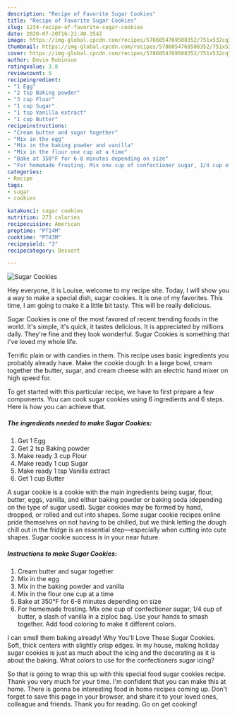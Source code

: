 ```yaml
---
description: "Recipe of Favorite Sugar Cookies"
title: "Recipe of Favorite Sugar Cookies"
slug: 1234-recipe-of-favorite-sugar-cookies
date: 2020-07-20T16:21:40.354Z
image: https://img-global.cpcdn.com/recipes/5786054769508352/751x532cq70/sugar-cookies-recipe-main-photo.jpg
thumbnail: https://img-global.cpcdn.com/recipes/5786054769508352/751x532cq70/sugar-cookies-recipe-main-photo.jpg
cover: https://img-global.cpcdn.com/recipes/5786054769508352/751x532cq70/sugar-cookies-recipe-main-photo.jpg
author: Devin Robinson
ratingvalue: 3.8
reviewcount: 5
recipeingredient:
- "1 Egg"
- "2 tsp Baking powder"
- "3 cup Flour"
- "1 cup Sugar"
- "1 tsp Vanilla extract"
- "1 cup Butter"
recipeinstructions:
- "Cream butter and sugar together"
- "Mix in the egg"
- "Mix in the baking powder and vanilla"
- "Mix in the flour one cup at a time"
- "Bake at 350°F for 6-8 minutes depending on size"
- "For homemade frosting. Mix one cup of confectioner sugar, 1/4 cup of butter, a slash of vanilla in a ziploc bag. Use your hands to smash together. Add food coloring to make it different colors."
categories:
- Recipe
tags:
- sugar
- cookies

katakunci: sugar cookies 
nutrition: 273 calories
recipecuisine: American
preptime: "PT14M"
cooktime: "PT43M"
recipeyield: "3"
recipecategory: Dessert

---
```



![Sugar Cookies](https://img-global.cpcdn.com/recipes/5786054769508352/751x532cq70/sugar-cookies-recipe-main-photo.jpg)

Hey everyone, it is Louise, welcome to my recipe site. Today, I will show you a way to make a special dish, sugar cookies. It is one of my favorites. This time, I am going to make it a little bit tasty. This will be really delicious.

Sugar Cookies is one of the most favored of recent trending foods in the world. It's simple, it's quick, it tastes delicious. It is appreciated by millions daily. They're fine and they look wonderful. Sugar Cookies is something that I've loved my whole life.

Terrific plain or with candies in them. This recipe uses basic ingredients you probably already have. Make the cookie dough: In a large bowl, cream together the butter, sugar, and cream cheese with an electric hand mixer on high speed for.


To get started with this particular recipe, we have to first prepare a few components. You can cook sugar cookies using 6 ingredients and 6 steps. Here is how you can achieve that.

<!--inarticleads1-->

##### The ingredients needed to make Sugar Cookies:

1. Get 1 Egg
1. Get 2 tsp Baking powder
1. Make ready 3 cup Flour
1. Make ready 1 cup Sugar
1. Make ready 1 tsp Vanilla extract
1. Get 1 cup Butter


A sugar cookie is a cookie with the main ingredients being sugar, flour, butter, eggs, vanilla, and either baking powder or baking soda (depending on the type of sugar used). Sugar cookies may be formed by hand, dropped, or rolled and cut into shapes. Some sugar cookie recipes online pride themselves on not having to be chilled, but we think letting the dough chill out in the fridge is an essential step—especially when cutting into cute shapes. Sugar cookie success is in your near future. 

<!--inarticleads2-->

##### Instructions to make Sugar Cookies:

1. Cream butter and sugar together
1. Mix in the egg
1. Mix in the baking powder and vanilla
1. Mix in the flour one cup at a time
1. Bake at 350°F for 6-8 minutes depending on size
1. For homemade frosting. Mix one cup of confectioner sugar, 1/4 cup of butter, a slash of vanilla in a ziploc bag. Use your hands to smash together. Add food coloring to make it different colors.


I can smell them baking already! Why You&#39;ll Love These Sugar Cookies. Soft, thick centers with slightly crisp edges. In my house, making holiday sugar cookies is just as much about the icing and the decorating as it is about the baking. What colors to use for the confectioners sugar icing? 

So that is going to wrap this up with this special food sugar cookies recipe. Thank you very much for your time. I'm confident that you can make this at home. There is gonna be interesting food in home recipes coming up. Don't forget to save this page in your browser, and share it to your loved ones, colleague and friends. Thank you for reading. Go on get cooking!
